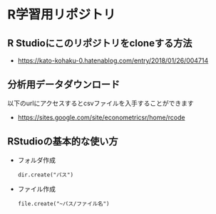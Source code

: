 # R学習用リポジトリ

## R Studioにこのリポジトリをcloneする方法
- https://kato-kohaku-0.hatenablog.com/entry/2018/01/26/004714

## 分析用データダウンロード
以下のurlにアクセスするとcsvファイルを入手することができます
- https://sites.google.com/site/econometricsr/home/rcode

## RStudioの基本的な使い方  

- フォルダ作成  
  ```
  dir.create("パス")
  ```
- ファイル作成  
  ```
  file.create("~パス/ファイル名")
  ```
